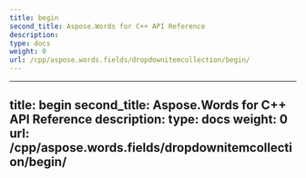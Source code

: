 ```yaml
---
title: begin
second_title: Aspose.Words for C++ API Reference
description: 
type: docs
weight: 0
url: /cpp/aspose.words.fields/dropdownitemcollection/begin/
---
```




---
title: begin
second_title: Aspose.Words for C++ API Reference
description: 
type: docs
weight: 0
url: /cpp/aspose.words.fields/dropdownitemcollection/begin/
---




